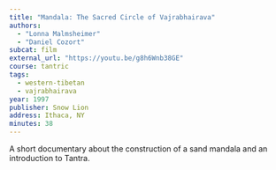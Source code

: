 ```yaml
---
title: "Mandala: The Sacred Circle of Vajrabhairava"
authors:
  - "Lonna Malmsheimer"
  - "Daniel Cozort"
subcat: film
external_url: "https://youtu.be/g8h6Wnb38GE"
course: tantric
tags:
  - western-tibetan
  - vajrabhairava
year: 1997
publisher: Snow Lion
address: Ithaca, NY
minutes: 38
---
```


A short documentary about the construction of a sand mandala and an introduction to Tantra.
